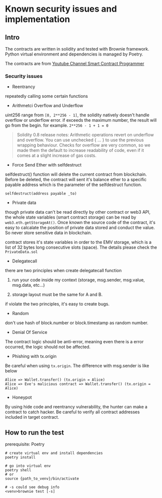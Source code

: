# Known security issues and implementation

## Intro

The contracts are written in solidity and tested with Brownie framework. Python virtual environment and dependencies is managed by Poetry.

The contracts are from [Youtube Channel Smart Contract Programmer](https://www.youtube.com/watch?v=4Mm3BCyHtDY&list=PLO5VPQH6OWdWsCgXJT9UuzgbC8SPvTRi5)

### Security issues

- Reentrancy

repeatedly calling some certain functions

- Arithmetci Overflow and Underflow

uint256 range from `[0, 2**256 - 1]`, the solidity natively doesn't handle overflow or underflow error. if exceeds the maximum number, the result will go from the begin. for example. `2**256 - 1 + 1 = 0`

> Solidity 0.8 release notes: Arithmetic operations revert on underflow and overflow. You can use unchecked { ... } to use the previous wrapping behaviour. Checks for overflow are very common, so we made them the default to increase readability of code, even if it comes at a slight increase of gas costs.

- Force Send Ether with selfdestruct

selfdestruct() function will delete the current contract from blockchain. Before be deleted, the contract will sent it's balance ether to a specific payable address which is the parameter of the selfdestruct function.

```solidity
selfdestruct(address payable _to)
```

- Private data

though private data can't be read directly by other contract or web3 API, the whole state variables (smart contract storage) can be read by `web3.eth.getStorageAt()`. Once known the source code of the contract, it's easy to calcalate the position of private data stored and conduct the value. So never store sensitive data in blockchain. 

contract stores it's state variables in order to the EMV storage, which is a list of 32 bytes long consecutive slots (space). The details please check the `PrivateData.sol` 

- Delegatecall

there are two principles when create delegatecall function

1. run your code inside my context (storage, msg.sender, msg.value, msg.data, etc...)

2. storage layout must be the same for A and B.

if violate the two principles, it's easy to create bugs. 

- Random

don't use hash of block.number or block.timestamp as random number. 

- Denial Of Service

The contract logic should be anti-error, meaning even there is a error occurred, the logic should not be affected. 

- Phishing with tx.origin

Be careful when using `tx.origin`. The difference with msg.sender is like below

```
Alice => Wallet.transfer() (tx.origin = Alice)
Alice => Eve's malicious contract => Wallet.transfer() (tx.origin = Alice)
```

- Honeypot

By using hide code and reentrancy vulnerability, the hunter can make a contract to catch hacker. Be careful to verify all contract addresses included in target contract.

## How to run the test

prerequisite: Poetry

```
# create virtual env and install dependencies
poetry install

# go into virtual env 
poetry shell
# or
source {path_to_venv}/bin/activate
```

```
# -s could see debug info
<venv>brownie test [-s]
```
